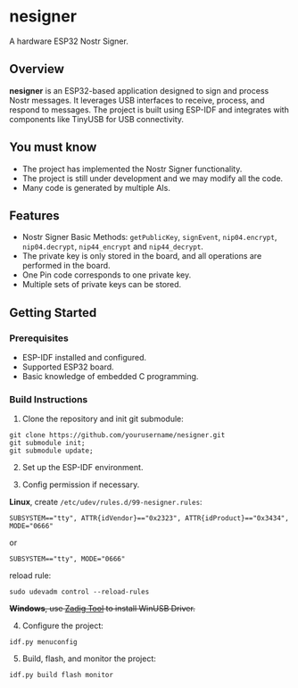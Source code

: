# nesigner

A hardware ESP32 Nostr Signer.

## Overview

**nesigner** is an ESP32-based application designed to sign and process Nostr messages. It leverages USB interfaces to receive, process, and respond to messages. The project is built using ESP-IDF and integrates with components like TinyUSB for USB connectivity.

## You must know

- The project has implemented the Nostr Signer functionality.
- The project is still under development and we may modify all the code.
- Many code is generated by multiple AIs.

## Features

- Nostr Signer Basic Methods: ```getPublicKey```, ```signEvent```, ```nip04.encrypt```, ```nip04.decrypt```, ```nip44_encrypt``` and ```nip44_decrypt```.
- The private key is only stored in the board, and all operations are performed in the board.
- One Pin code corresponds to one private key.
- Multiple sets of private keys can be stored.

## Getting Started

### Prerequisites

- ESP-IDF installed and configured.
- Supported ESP32 board.
- Basic knowledge of embedded C programming.

### Build Instructions

1. Clone the repository and init git submodule:

```
git clone https://github.com/yourusername/nesigner.git
git submodule init;
git submodule update;
```

2. Set up the ESP-IDF environment.

3. Config permission if necessary.

**Linux**, create ```/etc/udev/rules.d/99-nesigner.rules```:

```
SUBSYSTEM=="tty", ATTR{idVendor}=="0x2323", ATTR{idProduct}=="0x3434", MODE="0666"
```

or

```
SUBSYSTEM=="tty", MODE="0666"
```

reload rule:

```
sudo udevadm control --reload-rules
```

~~**Windows**, use [Zadig Tool](https://zadig.akeo.ie/) to install WinUSB Driver.~~


4. Configure the project:

```
idf.py menuconfig
```

5. Build, flash, and monitor the project:

```
idf.py build flash monitor
```